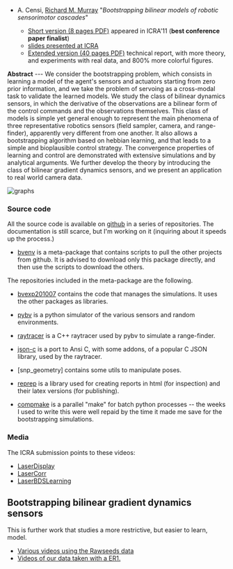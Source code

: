 <!-- ---
title: Bootstrapping
PURL: http://purl.org/censi/2010/boot
Date: 2011-05-16
orderInfo: -500
description: ""
linkAttrs:
   :link_text: Bootstrapping
---

## Bootstrapping bilinear dynamics sensors ##
 -->
- A. Censi, [Richard M. Murray] "*Bootstrapping bilinear models of robotic sensorimotor cascades*"

   * [Short version (8 pages PDF)][short] appeared in ICRA'11 (**best conference paper finalist**)
   * [slides presented at ICRA][slides] 
   * [Extended version (40 pages PDF)][long] technical report, with more theory, and experiments with real data, and 800% more colorful figures.
    
[slides]:  http://purl.org/censi/research/2011-icra-bds-slides.pdf

**Abstract** --- We consider the bootstrapping problem, which consists in learning a model of the agent's sensors and actuators starting from zero prior information, and we take the problem of servoing as a cross-modal task to validate the learned models. We study the class of bilinear dynamics sensors, in which the derivative of the observations are a bilinear form of the control commands and the observations themselves. This class of models is simple yet general enough to represent the main phenomena of three representative robotics sensors (field sampler, camera, and range-finder), apparently very different from one another. It also allows a bootstrapping algorithm based on hebbian learning, and that leads to a simple and bioplausible control strategy. The convergence properties of learning and control are demonstrated with extensive simulations and by analytical arguments. We further develop the theory by introducing the class of bilinear gradient dynamics sensors, and we present an application to real world camera data.

![graphs](/media/mini/bootstrapping.png) 


### Source code ###

All the source code is available on [github] in a series of repositories.
The documentation is still scarce, but I'm working on it (inquiring about it speeds up the process.)

* [bvenv] is a meta-package that contains scripts to pull the other projects from github.
  It is advised to download only this package directly, and then use the scripts to download the others.

The repositories included in the meta-package are the following.

* [bvexp201007] contains the code that manages the simulations. It uses the other packages as libraries.

* [pybv] is a python simulator of the various sensors and random environments.

* [raytracer] is a C++ raytracer used by pybv to simulate a range-finder.

* [json-c] is a port to Ansi C, with some addons, of a popular C JSON library, used by the raytracer.

* [snp\_geometry] contains some utils to manipulate poses.

* [reprep] is a library used for creating reports in html (for inspection) and their latex versions (for publishing).

* [compmake] is a parallel "make" for batch python processes -- the weeks I used to write this were well repaid by the time it made me save for the bootstrapping simulations.



[bvenv]: http://andreacensi.github.com/bvenv/
[bvexp201007]: http://andreacensi.github.com/bvexp201007/
[pybv]: http://andreacensi.github.com/pybv/
[raytracer]: https://github.com/AndreaCensi/raytracer
[snp_geometry]: https://github.com/AndreaCensi/geometry
[compmake]: http://compmake.org
[json-c]: https://github.com/AndreaCensi/json-c
[reprep]: http://andreacensi.github.com/reprep/
[github]: http://www.github.com
 

### Media ###

The ICRA submission points to these videos:

*  [LaserDisplay](http://purl.org/censi/2010/be#LaserDisplay)
*  [LaserCorr](http://purl.org/censi/2010/be#LaserCorr)
*  [LaserBDSLearning](http://purl.org/censi/2010/be#LaserBDSLearning)


## Bootstrapping bilinear gradient dynamics sensors


This is further work that studies a more restrictive, but easier to learn, model.

* [Various videos using the Rawseeds data](http://purl.org/censi/2010/be)
* [Videos of our data taken with a ER1.](http://www.youtube.com/view_play_list?p=3E5C9790E03EF434)


[long]: http://purl.org/censi/research/2010-bootstrapping-bilinear-report.pdf
[short]: http://purl.org/censi/research/2010-bootstrapping-bilinear-short.pdf
 

[Richard M. Murray]: http://www.cds.caltech.edu/~murray/
